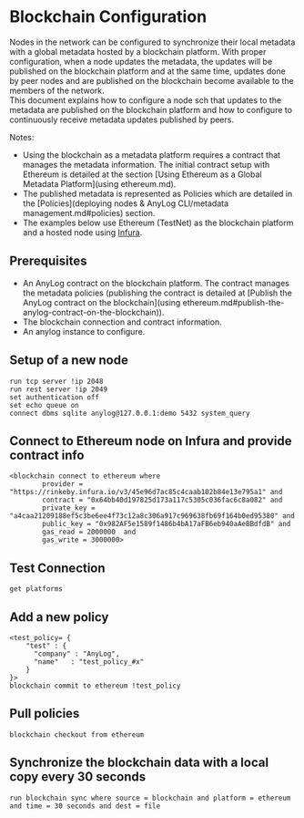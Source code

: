 # Blockchain Configuration

Nodes in the network can be configured to synchronize their local metadata with a global metadata hosted by a blockchain platform.
With proper configuration, when a node updates the metadata, the updates will be published on the blockchain platform
and at the same time, updates done by peer nodes and are published on the blockchain become available to 
the members of the network.  
This document explains how to configure a node sch that updates to the metadata are published on the 
blockchain platform and how to configure to continuously receive metadata updates published by peers.

Notes:
* Using the blockchain as a metadata platform requires a contract that manages the metadata information. The initial contract setup
with Ethereum is detailed at the section [Using Ethereum as a Global Metadata Platform](using ethereum.md).
* The published metadata is represented as Policies which are detailed in the [Policies](deploying nodes & AnyLog CLI/metadata management.md#policies) section.
* The examples below use Ethereum (TestNet) as the blockchain platform and a hosted node using [Infura](https://infura.io/).  

## Prerequisites

* An AnyLog contract on the blockchain platform. The contract manages the metadata policies (publishing the contract is detailed at 
  [Publish the AnyLog contract on the blockchain](using ethereum.md#publish-the-anylog-contract-on-the-blockchain)).
* The blockchain connection and contract information.
* An anylog instance to configure.


## Setup of a new node
```anylog
run tcp server !ip 2048
run rest server !ip 2049
set authentication off
set echo queue on
connect dbms sqlite anylog@127.0.0.1:demo 5432 system_query
```

## Connect to Ethereum node on Infura and provide contract info
```anlog
<blockchain connect to ethereum where
        provider = "https://rinkeby.infura.io/v3/45e96d7ac85c4caab102b84e13e795a1" and
		contract = "0x64bb40d197825d173a117c5305c036fac6c8a082" and
		private_key = "a4caa21209188ef5c3be6ee4f73c12a8c306a917c969638fb69f164b0ed95380" and 
		public_key = "0x982AF5e1589f1486b4bA17aFB6eb940aAeBBdfdB" and 
		gas_read = 2000000  and
		gas_write = 3000000>
```

## Test Connection
```anylog
get platforms
```

## Add a new policy
```anylog
<test_policy= {
    "test" : {
      "company" : "AnyLog",
      "name"   : "test_policy_#x"
    }
}>
blockchain commit to ethereum !test_policy
```



## Pull policies
```anylog
blockchain checkout from ethereum 
```


## Synchronize the blockchain data with a local copy every 30 seconds
```anylog
run blockchain sync where source = blockchain and platform = ethereum and time = 30 seconds and dest = file
```
